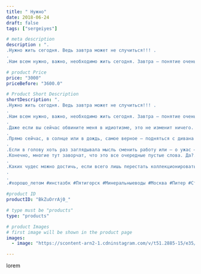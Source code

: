 ```yaml
---
title: " Нужно"
date: 2018-06-24
draft: false
tags: ["sergeiyes"]

# meta description
description : ".
.Нужно жить сегодня. Ведь завтра может не случиться!!! .
.
.Нам всем нужно, важно, необходимо жить сегодня. Завтра — понятие очень относительное. Его, кстати,"

# product Price
price: "3000"
priceBefore: "3600.0"

# Product Short Description
shortDescription: ".
.Нужно жить сегодня. Ведь завтра может не случиться!!! .
.
.Нам всем нужно, важно, необходимо жить сегодня. Завтра — понятие очень относительное. Его, кстати, вообще может не быть. Жизнь — штука не только интересная, но и непредсказуемая. И этого не стоит пугаться, об этом вообще лучше не думать. Но и забывать о том, что мир может повернуться к любому пятой точкой, тоже крайне неосмотрительно.
.
.Даже если вы сейчас обвините меня в идиотизме, это не изменит ничего. Есть только сегодня. Точка. Поэтому и нужно жить сейчас, в этот момент, в конкретно взятую секунду. Представлять будущую жизнь — оно полезно для общего развития, но жить мечтами о будущем, которое может в принципе не наступить, убийственно для каждого отстукивающего ритм сердца. Так что лучше оставить все эти грезы о «завтрашнем счастье» для того, чтобы скучными зимними вечерами пощекотать себе нервишки. И наслаждаться настоящим моментом.
.
.Прямо сейчас, в солнце или в дождь, самое верное — подняться с дивана и идти куда глядят глаза.
.
.Если в голову хоть раз заглядывала мысль сменить работу или — о ужас — род деятельности, то тоже неплохо бы оторваться от чтения чужих историй успеха и начать менять что//-то прямо здесь и сейчас. .
.Конечно, многие тут заворчат, что это все очередные пустые слова. Да?.
.
.Каких чудес можно достичь, если всего лишь перестать коллекционировать на своем личном складе не сделанного, очередные пропущенные шаги. Как легко можно превратить серое в многоцветное, если плевать на тех, кто крутит пальцем у виска, смотря на чужие попытки круто поменять жизнь. В конечном итоге даже если из затеи ничего не выйдет, то всегда можно начать все сначала. И эти попытки не ограничены, никто не будет ставить крестики напротив метаний и поисков себя.
.
.
.#xopoшо_летом #инстазбк #Пятигорск #Минеральныеводы #Москва #Питер #Ставрополь #Сочи #Симферополь #Севастополь #СКФО #УФО #Анапа #Краснодар #Екатеринбург #Челябинск #Ессентуки #Железноводск #Кисловодск #бизнес #Ростовнадону #gruppazahvata #Нижнийновгород #sergeystar #nl_int #biznes #бизнесидея  #Волгоград #churslabs"

#product ID
productID: "BkZuOrrAj0_"

# type must be "products"
type: "products"

# product Images
# first image will be shown in the product page
images:
  - image: "https://scontent-arn2-1.cdninstagram.com/v/t51.2885-15/e35/35173422_502309466875558_8855180712660172800_n.jpg?tp=1&_nc_ht=scontent-arn2-1.cdninstagram.com&_nc_cat=110&_nc_ohc=8pNwOgOF21sAX-1TgY_&ccb=7-4&oh=5969e4a7805382e2e94bf0ec5d44e2cb&oe=60838CE2&_nc_sid=86f79a&ig_cache_key=MTgwODY4MDA0NDQ3MDYxNTM1OQ%3D%3D.2-ccb7-4"

---
```

lorem
